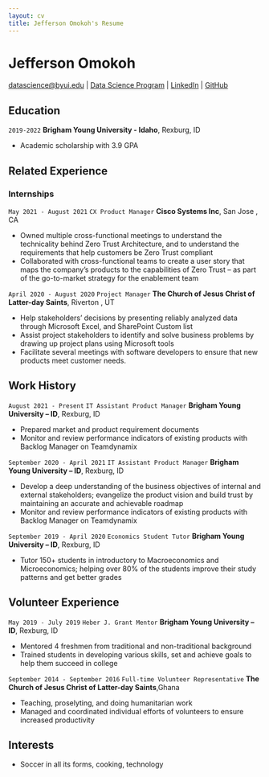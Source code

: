 ```yaml
---
layout: cv
title: Jefferson Omokoh's Resume
---
```

# Jefferson Omokoh

<div id="webaddress">
<a href="datascience@byui.edu">datascience@byui.edu</a>
| <a href="https://byuidatascience.github.io/development.html">Data Science Program</a>
| <a href="https://www.linkedin.com/groups/13537407/">LinkedIn</a>
| <a href="https://github.com/byuids-resumes">GitHub</a>
</div>

<!-- https://www.monique.tech/the-art-of-markdown -->

## Education

`2019-2022`
__Brigham Young University - Idaho__, Rexburg, ID

- Academic scholarship with 3.9 GPA

## Related Experience

### Internships

`May 2021 - August 2021`
`CX Product Manager` __Cisco Systems Inc__, San Jose , CA

- Owned multiple cross-functional meetings to understand the technicality behind Zero Trust Architecture, and to understand the requirements that help customers be Zero Trust compliant
- Collaborated with cross-functional teams to create a user story that maps the company’s products to the capabilities of Zero Trust – as part of the go-to-market strategy for the enablement team

`April 2020 - August 2020`
`Project Manager` __The Church of Jesus Christ of Latter-day Saints__, Riverton , UT

- Help stakeholders’ decisions by presenting reliably analyzed data through Microsoft Excel, and SharePoint Custom list
- Assist project stakeholders to identify and solve business problems by drawing up project plans using Microsoft tools
- Facilitate several meetings with software developers to ensure that new products meet customer needs.


## Work History

`August 2021 - Present`
`IT Assistant Product Manager` __Brigham Young University – ID__, Rexburg, ID

- Prepared market and product requirement documents
- Monitor and review performance indicators of existing products with Backlog Manager on Teamdynamix

`September 2020 - April 2021`
`IT Assistant Product Manager` __Brigham Young University – ID__, Rexburg, ID

- Develop a deep understanding of the business objectives of internal and external stakeholders; evangelize the product vision and build trust by maintaining an accurate and achievable roadmap 
- Monitor and review performance indicators of existing products with Backlog Manager on Teamdynamix

`September 2019 - April 2020`
`Economics Student Tutor` __Brigham Young University – ID__, Rexburg, ID

- Tutor 150+ students in introductory to Macroeconomics and Microeconomics; helping over 80% of the students improve their study patterns and get better grades


## Volunteer Experience

`May 2019 - July 2019`
`Heber J. Grant Mentor` __Brigham Young University – ID__, Rexburg, ID

- Mentored 4 freshmen from traditional and non-traditional background
- Trained students in developing various skills, set and achieve goals to help them succeed in college

`September 2014 - September 2016`
`Full-time Volunteer Representative` __The Church of Jesus Christ of Latter-day Saints__,Ghana

- Teaching, proselyting, and doing humanitarian work
- Managed and coordinated individual efforts of volunteers to ensure increased productivity



## Interests

- Soccer in all its forms, cooking, technology



<!-- ### Footer

Last updated: May 2013 -->


